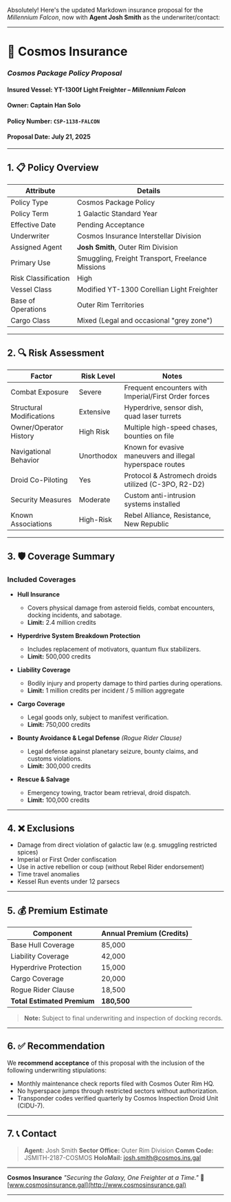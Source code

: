 Absolutely! Here's the updated Markdown insurance proposal for the *Millennium Falcon*, now with **Agent Josh Smith** as the underwriter/contact:

---

# 🚀 Cosmos Insurance

### *Cosmos Package Policy Proposal*

#### Insured Vessel: **YT-1300f Light Freighter – *Millennium Falcon***

#### Owner: **Captain Han Solo**

#### Policy Number: `CSP-1138-FALCON`

#### Proposal Date: July 21, 2025

---

## 1. 📋 Policy Overview

| Attribute           | Details                                          |
| ------------------- | ------------------------------------------------ |
| Policy Type         | Cosmos Package Policy                            |
| Policy Term         | 1 Galactic Standard Year                         |
| Effective Date      | Pending Acceptance                               |
| Underwriter         | Cosmos Insurance Interstellar Division           |
| Assigned Agent      | **Josh Smith**, Outer Rim Division               |
| Primary Use         | Smuggling, Freight Transport, Freelance Missions |
| Risk Classification | High                                             |
| Vessel Class        | Modified YT-1300 Corellian Light Freighter       |
| Base of Operations  | Outer Rim Territories                            |
| Cargo Class         | Mixed (Legal and occasional "grey zone")         |

---

## 2. 🔍 Risk Assessment

| Factor                   | Risk Level | Notes                                                     |
| ------------------------ | ---------- | --------------------------------------------------------- |
| Combat Exposure          | Severe     | Frequent encounters with Imperial/First Order forces      |
| Structural Modifications | Extensive  | Hyperdrive, sensor dish, quad laser turrets               |
| Owner/Operator History   | High Risk  | Multiple high-speed chases, bounties on file              |
| Navigational Behavior    | Unorthodox | Known for evasive maneuvers and illegal hyperspace routes |
| Droid Co-Piloting        | Yes        | Protocol & Astromech droids utilized (C-3PO, R2-D2)       |
| Security Measures        | Moderate   | Custom anti-intrusion systems installed                   |
| Known Associations       | High-Risk  | Rebel Alliance, Resistance, New Republic                  |

---

## 3. 🛡️ Coverage Summary

### **Included Coverages**

* **Hull Insurance**

  * Covers physical damage from asteroid fields, combat encounters, docking incidents, and sabotage.
  * **Limit:** 2.4 million credits

* **Hyperdrive System Breakdown Protection**

  * Includes replacement of motivators, quantum flux stabilizers.
  * **Limit:** 500,000 credits

* **Liability Coverage**

  * Bodily injury and property damage to third parties during operations.
  * **Limit:** 1 million credits per incident / 5 million aggregate

* **Cargo Coverage**

  * Legal goods only, subject to manifest verification.
  * **Limit:** 750,000 credits

* **Bounty Avoidance & Legal Defense** *(Rogue Rider Clause)*

  * Legal defense against planetary seizure, bounty claims, and customs violations.
  * **Limit:** 300,000 credits

* **Rescue & Salvage**

  * Emergency towing, tractor beam retrieval, droid dispatch.
  * **Limit:** 100,000 credits

---

## 4. ❌ Exclusions

* Damage from direct violation of galactic law (e.g. smuggling restricted spices)
* Imperial or First Order confiscation
* Use in active rebellion or coup (without Rebel Rider endorsement)
* Time travel anomalies
* Kessel Run events under 12 parsecs

---

## 5. 💰 Premium Estimate

| Component                   | Annual Premium (Credits) |
| --------------------------- | ------------------------ |
| Base Hull Coverage          | 85,000                   |
| Liability Coverage          | 42,000                   |
| Hyperdrive Protection       | 15,000                   |
| Cargo Coverage              | 20,000                   |
| Rogue Rider Clause          | 18,500                   |
| **Total Estimated Premium** | **180,500**              |

> **Note:** Subject to final underwriting and inspection of docking records.

---

## 6. ✅ Recommendation

We **recommend acceptance** of this proposal with the inclusion of the following underwriting stipulations:

* Monthly maintenance check reports filed with Cosmos Outer Rim HQ.
* No hyperspace jumps through restricted sectors without authorization.
* Transponder codes verified quarterly by Cosmos Inspection Droid Unit (CIDU-7).

---

## 7. 📞 Contact

> **Agent:** Josh Smith
> **Sector Office:** Outer Rim Division
> **Comm Code:** JSMITH-2187-COSMOS
> **HoloMail:** [josh.smith@cosmos.ins.gal](mailto:josh.smith@cosmos.ins.gal)

---

**Cosmos Insurance**
*"Securing the Galaxy, One Freighter at a Time."*
🌌 [www.cosmosinsurance.gal](http://www.cosmosinsurance.gal)

---
